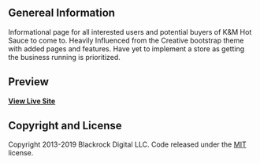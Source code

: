 ## Genereal Information
Informational page for all interested users and potential buyers of K&M Hot Sauce to come to. 
Heavily Influenced from the Creative bootstrap theme with added pages and features.
Have yet to implement a store as getting the business running is prioritized.

## Preview
**[View Live Site](https://www.wiscoville.com)**

## Copyright and License

Copyright 2013-2019 Blackrock Digital LLC. Code released under the [MIT](https://github.com/BlackrockDigital/startbootstrap-creative/blob/gh-pages/LICENSE) license.
